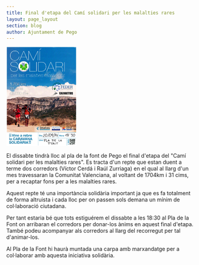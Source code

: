 ```yaml
---
title: Final d'etapa del Camí solidari per les malalties rares
layout: page_layout
section: blog
author: Ajuntament de Pego
---
```


<a class="salone-image center" href="/images/news/20140918-cami-solidari.jpg" target="_blank" title="Final d'etapa del Camí solidari per les malalties rares">
    <img style="max-width: 185px" src="/images/news/20140918-cami-solidari.jpg" alt="Final d'etapa del Camí solidari per les malalties rares">
</a>

El dissabte tindrà lloc al pla de la font de Pego el final d'etapa del "Camí solidari per les malalties rares". Es tracta d'un repte que estan duent a terme dos corredors (Víctor Cerdá i Raúl Zurriaga) en el qual al llarg d'un mes travessaran la Comunitat Valenciana, al voltant de 1704km i 31 cims, per a recaptar fons per a les malalties rares.

Aquest repte té una importància solidària important ja que es fa totalment de forma altruista i cada lloc per on passen sols demana un mínim de col·laboració ciutadana.

Per tant estaria bé que tots estiguérem el dissabte a les 18:30 al Pla de la Font on arribaran el corredors per donar-los ànims en aquest final d'etapa. També podeu acompanyar als corredors al llarg del recorregut per tal d'animar-los.

Al Pla de la Font hi haurà muntada una carpa amb marxandatge per a col·laborar amb aquesta iniciativa solidària.
